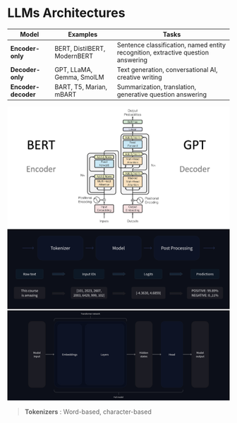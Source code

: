 
# LLMs Architectures  


Model | Examples |Tasks
|--|--|--|
**Encoder-only** | BERT, DistilBERT, ModernBERT | Sentence classification, named entity recognition, extractive question answering
**Decoder-only** | GPT, LLaMA, Gemma, SmolLM | Text generation, conversational AI, creative writing 
**Encoder-decoder** | BART, T5, Marian, mBART | Summarization, translation, generative question answering

![transformers_architecture](./pics/LLMs/transformers_architecture.png)
![transformers_architecture](./pics/LLMs/full_nlp_pipeline-dark.svg)
![transformers_architecture](./pics/LLMs/transformer_and_head-dark.svg)

> **Tokenizers** : Word-based,  character-based

<!--stackedit_data:
eyJoaXN0b3J5IjpbMTg3MzgxOTkwNiwtMjczMjU2NTA5LC0xOT
UxMTgyODQyLC0xNTgxNzgwOTc2LDE1MTE4ODg5NzEsMjkxMzYx
NDM1LDczMDk5ODExNl19
-->